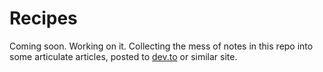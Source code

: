 # Recipes

Coming soon. Working on it. Collecting the mess of notes in this repo into some articulate articles, posted to [dev.to](https://dev.to) or similar site.

